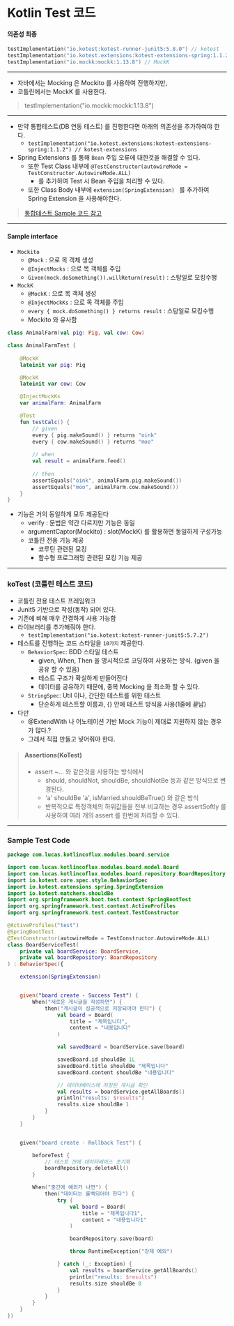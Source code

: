# Kotlin Test 코드

#### 의존성 최종 
```kotlin
testImplementation("io.kotest:kotest-runner-junit5:5.8.0") // kotest
testImplementation("io.kotest.extensions:kotest-extensions-spring:1.1.2") // kotest-extensions
testImplementation("io.mockk:mockk:1.13.8") // MockK
```

---

- 자바에서는 Mocking 은 Mockito 를 사용하여 진행하지만,
- 코틀린에서는 MockK 를 사용한다.
> testImplementation("io.mockk:mockk:1.13.8")

---
- 만약 통합테스트(DB 연동 테스트) 를 진행한다면 아래의 의존성을 추가하여야 한다.
  - `testImplementation("io.kotest.extensions:kotest-extensions-spring:1.1.2") // kotest-extensions`
- Spring Extensions 를 통해 `Bean` 주입 오류에 대한것을 해결할 수 있다.
  - 또한 Test Class 내부에 `@TestConstructor(autowireMode = TestConstructor.AutowireMode.ALL)`
    - 를 추가하여 Test 시 Bean 주입을 처리할 수 있다.
  - 또한 Class Body 내부에 `extension(SpringExtension) ` 를 추가하여 Spring Extension 을 사용해야한다.
> [통합테스트 Sample 코드 참고](#sample-test-code)

---

#### Sample interface
- `Mockito`
  - `@Mock` : 으로 목 객체 생성
  - `@InjectMocks` : 으로 목 객체를 주입
  - `Given(mock.doSomething()).willReturn(result)` : 스탕일로 모킹수행
- `MockK`
  - `@MockK` : 으로 목 객체 생성
  - `@InjectMockKs` : 으로 목 객체를 주입
  - `every { mock.doSomething() } returns result` : 스탕일로 모킹수행
  - Mockito 와 유사함

```kotlin
class AnimalFarm(val pig: Pig, val cow: Cow)

class AnimalFarmTest {
    
    @MockK
    lateinit var pig: Pig

    @MockK
    lateinit var cow: Cow

    @InjectMockKs
    var animalFarm: AnimalFarm

    @Test
    fun testCalc() {
        // given
        every { pig.makeSound() } returns "oink"
        every { cow.makeSound() } returns "moo"
        
        // when 
        val result = animalFarm.feed()
        
        // then
        assertEquals("oink", animalFarm.pig.makeSound())
        assertEquals("moo", animalFarm.cow.makeSound())
    }
}
```

- 기능은 거의 동일하게 모두 제공된다
  - verify : 문법은 약간 다르지만 기능은 동일
  - argumentCaptor(Mockito) : slot(MockK) 를 활용하면 동일하게 구성가능
  - 코틀린 전용 기능 제공
    - 코루틴 관련된 모킹
    - 함수형 프로그래밍 관련된 모킹 기능 제공

---

### koTest (코틀린 테스트 코드)
- 코틀린 전용 테스트 프레임워크 
- Junit5 기반으로 작성(동작) 되어 있다.
- 기존에 비해 매우 간결하게 사용 가능함
- 라이브러리를 추가해줘야 한다.
  - `testImplementation("io.kotest:kotest-runner-junit5:5.7.2")`
- 테스트를 진행하는 코드 스타일을 `10가지` 제공한다.
  - `BehaviorSpec`: BDD 스타일 테스트
    - given, When, Then 을 명시적으로 코딩하여 사용하는 방식. (given 을 공유 할 수 있음)
    - 테스트 구조가 확실하게 만들어진다
    - 데이터를 공유하기 때문에, 중복 Mocking 을 최소화 할 수 있다. 
  - `StringSpec`: Util 이나, 간단한 테스트를 위한 테스트
    - 단순하게 테스트할 이름과, {} 안에 테스트 방식을 사용(1줄에 끝남)
- 다만
  - @ExtendWith 나 어노테이션 기반 Mock 기능이 제대로 지원하지 않는 경우가 많다.?
  - 그래서 직접 만들고 넣어줘야 한다.


> #### Assertions(KoTest)
> - assert ~... 와 같은것을 사용하는 방식에서 
>   - should, shouldNot, shouldBe, shouldNotBe 등과 같은 방식으로 변경된다.
>   - 'a' shouldBe 'a', isMarried.shouldBeTrue() 와 같은 방식
>   - 반복적으로 특정객체의 하위값들을 전부 비교하는 경우 assertSoftly 를 사용하여 여러 개의 assert 를 한번에 처리할 수 있다.

---

### Sample Test Code
```kotlin
package com.lucas.kotlincoflux.modules.board.service

import com.lucas.kotlincoflux.modules.board.model.Board
import com.lucas.kotlincoflux.modules.board.repository.BoardRepository
import io.kotest.core.spec.style.BehaviorSpec
import io.kotest.extensions.spring.SpringExtension
import io.kotest.matchers.shouldBe
import org.springframework.boot.test.context.SpringBootTest
import org.springframework.test.context.ActiveProfiles
import org.springframework.test.context.TestConstructor

@ActiveProfiles("test")
@SpringBootTest
@TestConstructor(autowireMode = TestConstructor.AutowireMode.ALL)
class BoardServiceTest(
    private val boardService: BoardService,
    private val boardRepository: BoardRepository
) : BehaviorSpec({

    extension(SpringExtension)


    given("board create - Success Test") {
        When("새로운 게시글을 작성하면") {
            then("게시글이 성공적으로 저장되어야 한다") {
                val board = Board(
                    title = "제목입니다",
                    content = "내용입니다"
                )

                val savedBoard = boardService.save(board)

                savedBoard.id shouldBe 1L
                savedBoard.title shouldBe "제목입니다"
                savedBoard.content shouldBe "내용입니다"

                // 데이터베이스에 저장된 게시글 확인
                val results = boardService.getAllBoards()
                println("results: $results")
                results.size shouldBe 1
            }
        }
    }


    given("board create - Rollback Test") {

        beforeTest {
            // 테스트 전에 데이터베이스 초기화
            boardRepository.deleteAll()
        }

        When("중간에 예외가 나면") {
            then("데이터는 롤백되어야 한다") {
                try {
                    val board = Board(
                        title = "제목입니다1",
                        content = "내용입니다1"
                    )

                    boardRepository.save(board)

                    throw RuntimeException("강제 예외")

                } catch (_: Exception) {
                    val results = boardService.getAllBoards()
                    println("results: $results")
                    results.size shouldBe 0
                }
            }
        }
    }
})
```